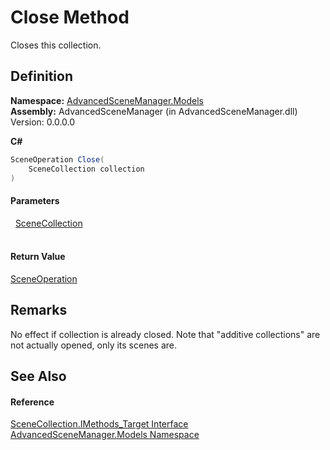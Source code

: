 # Close Method


Closes this collection.



## Definition
**Namespace:** <a href="N_AdvancedSceneManager_Models.md">AdvancedSceneManager.Models</a>  
**Assembly:** AdvancedSceneManager (in AdvancedSceneManager.dll) Version: 0.0.0.0

**C#**
``` C#
SceneOperation Close(
	SceneCollection collection
)
```



#### Parameters
<dl><dt>  <a href="T_AdvancedSceneManager_Models_SceneCollection.md">SceneCollection</a></dt><dd> </dd></dl>

#### Return Value
<a href="T_AdvancedSceneManager_Core_SceneOperation.md">SceneOperation</a>

## Remarks
No effect if collection is already closed. Note that "additive collections" are not actually opened, only its scenes are.

## See Also


#### Reference
<a href="T_AdvancedSceneManager_Models_SceneCollection_IMethods_Target.md">SceneCollection.IMethods_Target Interface</a>  
<a href="N_AdvancedSceneManager_Models.md">AdvancedSceneManager.Models Namespace</a>  
